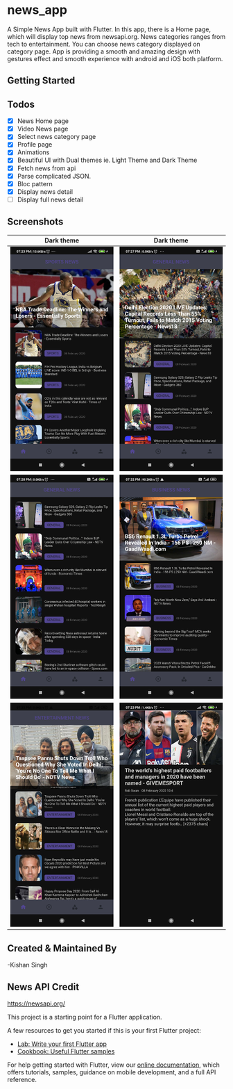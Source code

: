 # news_app

A Simple News App built with Flutter. In this app, there is a Home page, which will display top news from newsapi.org. News categories ranges from tech to entertainment. You can choose news category displayed on category page. App is providing a smooth and amazing design with gestures effect and smooth experience with android and iOS both platform.

## Getting Started

## Todos

- [x] News Home page
- [x] Video News page
- [x] Select news category page
- [x] Profile page
- [x] Animations
- [x] Beautiful UI with Dual themes ie. Light Theme and Dark Theme
- [x] Fetch news from api
- [x] Parse complicated JSON.
- [x] Bloc pattern
- [x] Display news detail
- [ ] Display full news detail

## Screenshots
Dark theme               | Dark theme               |
:-------------------------: | :-------------------------:
![](https://github.com/KishanSingh1993/news_app/blob/master/screenshots/dark_1.jpg?raw=true)| ![](https://github.com/KishanSingh1993/news_app/blob/master/screenshots/dark_2.jpg?raw=true)
| ![](https://github.com/KishanSingh1993/news_app/blob/master/screenshots/dark_3.jpg?raw=true) | ![](https://github.com/KishanSingh1993/news_app/blob/master/screenshots/dark_4.jpg?raw=true)
| ![](https://github.com/KishanSingh1993/news_app/blob/master/screenshots/dark_5.jpg?raw=true) | ![](https://github.com/KishanSingh1993/news_app/blob/master/screenshots/dark_6.jpg?raw=true)
## Created & Maintained By

-Kishan Singh

## News API Credit
https://newsapi.org/

This project is a starting point for a Flutter application.

A few resources to get you started if this is your first Flutter project:

- [Lab: Write your first Flutter app](https://flutter.dev/docs/get-started/codelab)
- [Cookbook: Useful Flutter samples](https://flutter.dev/docs/cookbook)

For help getting started with Flutter, view our
[online documentation](https://flutter.dev/docs), which offers tutorials,
samples, guidance on mobile development, and a full API reference.
